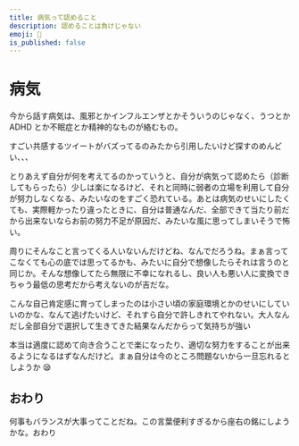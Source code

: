 ```yaml
---
title: 病気って認めること
description: 認めることは負けじゃない
emoji: 🤧
is_published: false
---
```


# 病気

今から話す病気は、風邪とかインフルエンザとかそういうのじゃなく、うつとか ADHD とか不眠症とか精神的なものが絡むもの。

すごい共感するツイートがバズってるのみたから引用したいけど探すのめんどい、、、

とりあえず自分が何を考えてるのかっていうと、自分が病気って認めたら（診断してもらったら）少しは楽になるけど、それと同時に弱者の立場を利用して自分が努力しなくなる、みたいなのをすごく恐れている。あとは病気のせいにしたくても、実際軽かったり違ったときに、自分は普通なんだ、全部できて当たり前だから出来ないならお前の努力不足が原因だ、みたいな風に思ってしまいそうで怖い。

周りにそんなこと言ってくる人いないんだけどね、なんでだろうね。まぁ言ってこなくても心の底では思ってるかも、みたいに自分で想像したらそれは言うのと同じか。そんな想像してたら無限に不幸になれるし、良い人も悪い人に変換できちゃう最低の思考だから考えないのが吉だな。

こんな自己肯定感に育ってしまったのは小さい頃の家庭環境とかのせいにしていいのかな、なんて逃げたいけど、それすら自分で許しきれてやれない。大人なんだし全部自分で選択して生きてきた結果なんだからって気持ちが強い

本当は適度に認めて向き合うことで楽になったり、適切な努力をすることが出来るようになるはずなんだけど。まぁ自分は今のところ問題ないから一旦忘れるとしようか 😪

## おわり

何事もバランスが大事ってことだね。この言葉便利すぎるから座右の銘にしようかな。おわり
